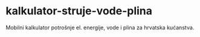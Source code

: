 # kalkulator-struje-vode-plina
Mobilni kalkulator potrošnje el. energije, vode i plina za hrvatska kućanstva.
